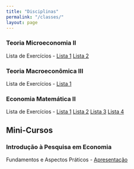 ```yaml
---
title: "Disciplinas"
permalink: "/classes/"
layout: page
---
```



### Teoria Microeconomia II
Lista de Exercícios - [Lista 1](\archive/Micro_WorkingList_01.pdf) [Lista 2](\archive/Micro_WorkingList_02.pdf)



### Teoria Macroeconômica III
Lista de Exercícios - [Lista 1](\archive/Macro_WorkingList_01.pdf)

### Economia Matemática II
Lista de Exercícios - [Lista 1](\archive/MathEco_WorkingList_01.pdf) [Lista 2](\archive/MathEco_WorkingList_02.pdf) [Lista 3](\archive/MathEco_WorkingList_03.pdf) [Lista 4](\archive/MathEco_WorkingList_04.pdf) 




## Mini-Cursos

### Introdução à Pesquisa em Economia
Fundamentos e Aspectos Práticos - [Apresentação](/archive/Mono-Economia-Aspectos-Práticos.pdf)


